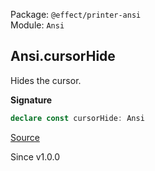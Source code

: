 Package: `@effect/printer-ansi`<br />
Module: `Ansi`<br />

## Ansi.cursorHide

Hides the cursor.

**Signature**

```ts
declare const cursorHide: Ansi
```

[Source](https://github.com/Effect-TS/effect/tree/main/packages/printer-ansi/src/Ansi.ts#L419)

Since v1.0.0
